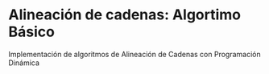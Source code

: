 # Alineación de cadenas: Algortimo Básico

Implementación de algoritmos de Alineación de Cadenas con Programación Dinámica
